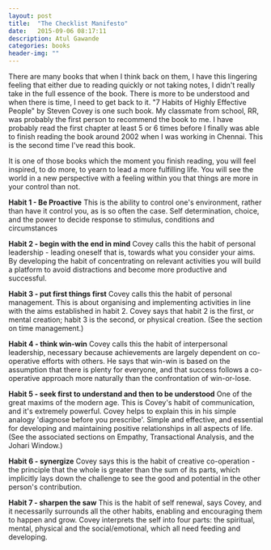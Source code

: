 ```yaml
---
layout: post
title:  "The Checklist Manifesto"
date:   2015-09-06 08:17:11
description: Atul Gawande
categories: books
header-img: ""
---
```


There are many books that when I think back on them, I have this lingering feeling that either due to reading quickly or not taking notes, I didn't really take in the full essence of the book. There is more to be understood and when there is time, I need to get back to it. "7 Habits of Highly Effective People" by Steven Covey is one such book. My classmate from school, RR, was probably the first person to recommend the book to me. I have probably read the first chapter at least 5 or 6 times before I finally was able to finish reading the book around 2002 when I was working in Chennai. This is the second time I've read this book. 

It is one of those books which the moment you finish reading, you will feel inspired, to do more, to yearn to lead a more fulfilling life. You will see the world in a new perspective with a feeling within you that things are more in your control than not. 

**Habit 1 - Be Proactive**
This is the ability to control one's environment, rather than have it control you, as is so often the case. Self determination, choice, and the power to decide response to stimulus, conditions and circumstances

**Habit 2 - begin with the end in mind**
Covey calls this the habit of personal leadership - leading oneself that is, towards what you consider your aims. By developing the habit of concentrating on relevant activities you will build a platform to avoid distractions and become more productive and successful.

**Habit 3 - put first things first**
Covey calls this the habit of personal management. This is about organising and implementing activities in line with the aims established in habit 2. Covey says that habit 2 is the first, or mental creation; habit 3 is the second, or physical creation. (See the section on time management.)

**Habit 4 - think win-win**
Covey calls this the habit of interpersonal leadership, necessary because achievements are largely dependent on co-operative efforts with others. He says that win-win is based on the assumption that there is plenty for everyone, and that success follows a co-operative approach more naturally than the confrontation of win-or-lose.

**Habit 5 - seek first to understand and then to be understood**
One of the great maxims of the modern age. This is Covey's habit of communication, and it's extremely powerful. Covey helps to explain this in his simple analogy 'diagnose before you prescribe'. Simple and effective, and essential for developing and maintaining positive relationships in all aspects of life. (See the associated sections on Empathy, Transactional Analysis, and the Johari Window.)

**Habit 6 - synergize**
Covey says this is the habit of creative co-operation - the principle that the whole is greater than the sum of its parts, which implicitly lays down the challenge to see the good and potential in the other person's contribution.

**Habit 7 - sharpen the saw**
This is the habit of self renewal, says Covey, and it necessarily surrounds all the other habits, enabling and encouraging them to happen and grow. Covey interprets the self into four parts: the spiritual, mental, physical and the social/emotional, which all need feeding and developing.




